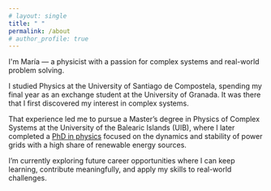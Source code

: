 ```yaml
---
# layout: single
title: " "
permalink: /about
# author_profile: true
---
```


I'm María — a physicist with a passion for complex systems and real-world problem solving.

I studied Physics at the University of Santiago de Compostela, spending my final year as an exchange student at the University of Granada. It was there that I first discovered my interest in complex systems.

That experience led me to pursue a Master’s degree in Physics of Complex Systems at the University of the Balearic Islands (UIB), where I later completed a [PhD in physics](/phd) focused on the dynamics and stability of power grids with a high share of renewable energy sources.

I’m currently exploring future career opportunities where I can keep learning, contribute meaningfully, and apply my skills to real-world challenges.